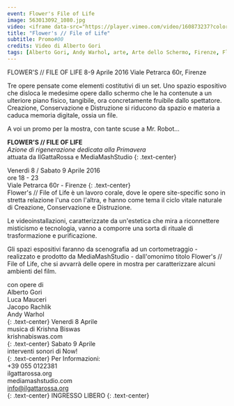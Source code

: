 ```yaml
---
event: Flower's File of Life
image: 563013092_1080.jpg
video: <iframe data-src="https://player.vimeo.com/video/160873237?color=d21f1b&title=0&byline=0&portrait=0" class="lazyload" frameborder="0" allow="autoplay; fullscreen" allowfullscreen></iframe>
title: "Flower's // File of Life"
subtitle: Promo#00
credits: Video di Alberto Gori
tags: [Alberto Gori, Andy Warhol, arte, Arte dello Schermo, Firenze, Flowers, Francesca Pirami, Iacopo Rachlick, IlGattaRossa, Installazione, Krishna Biswas, Luca Mauceri, MediaMashStudio, now!, Videoarte]
---
```

FLOWER'S // FILE OF LIFE
8-9 Aprile 2016
Viale Petrarca 60r, Firenze

Tre opere pensate come elementi costitutivi di un set.
Uno spazio espositivo che disloca le medesime opere dallo schermo che le ha contenute a un ulteriore piano fisico, tangibile, ora concretamente fruibile dallo spettatore.
Creazione, Conservazione e Distruzione si riducono da spazio e materia a caduca memoria digitale, ossia un file.

A voi un promo per la mostra, con tante scuse a Mr. Robot...


**FLOWER'S // FILE OF LIFE**
<br />
*Azione di rigenerazione dedicata alla Primavera* 
<br />
attuata da IlGattaRossa e MediaMashStudio
{: .text-center}

Venerdì 8 / Sabato 9 Aprile 2016
<br />
ore 18 - 23
<br />
Viale Petrarca 60r - Firenze
{: .text-center}
<br />
Flower's // File of Life è un lavoro corale, dove le opere site-specific sono in stretta relazione l'una con l'altra, e hanno come tema il ciclo vitale naturale di Creazione, Conservazione e Distruzione.

Le videoinstallazioni, caratterizzate da un'estetica che mira a riconnettere misticismo e tecnologia, vanno a comporre una sorta di rituale di trasformazione e purificazione.

Gli spazi espositivi faranno da scenografia ad un cortometraggio - realizzato e prodotto da MediaMashStudio - dall'omonimo titolo Flower's // File of Life, che si avvarrà delle opere in mostra per caratterizzare alcuni ambienti del film.

con opere di<br />
Alberto Gori<br />
Luca Mauceri<br />
Jacopo Rachlik<br />
Andy Warhol<br />
{: .text-center}
Venerdi 8 Aprile<br />
musica di Krishna Biswas<br />
krishnabiswas.com<br />
{: .text-center}
Sabato 9 Aprile<br />
interventi sonori di Now!<br />
{: .text-center}
Per Informazioni:<br />
+39 055 0122381<br />
ilgattarossa.org<br />
mediamashstudio.com<br />
info@ilgattarossa.org<br />
{: .text-center}
INGRESSO LIBERO
{: .text-center}
